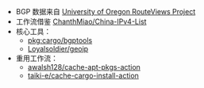 - BGP 数据来自 [University of Oregon RouteViews Project](https://archive.routeviews.org/)
- 工作流借鉴 [ChanthMiao/China-IPv4-List](https://github.com/ChanthMiao/China-IPv4-List)
- 核心工具：
  - [pkg:cargo/bgptools](https://crates.io/crates/bgptools)
  - [Loyalsoldier/geoip](https://github.com/Loyalsoldier/geoip)
- 重用工作流：
  - [awalsh128/cache-apt-pkgs-action](https://github.com/marketplace/actions/cache-apt-packages)
  - [taiki-e/cache-cargo-install-action](https://github.com/marketplace/actions/cache-cargo-install-action)